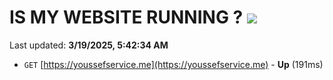 # IS MY WEBSITE RUNNING ? [![](https://img.shields.io/static/v1?label=Sponsor&message=%E2%9D%A4&logo=GitHub&color=%23fe8e86)](https://github.com/sponsors/Youssef-Lehmam)

Last updated: **3/19/2025, 5:42:34 AM**

- `GET` [https://youssefservice.me](https://youssefservice.me) - **Up** (191ms)
